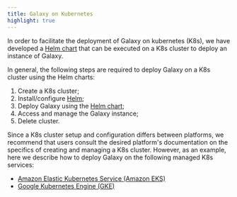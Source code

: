 ```yaml
---
title: Galaxy on Kubernetes
highlight: true
---
```


In order to facilitate the deployment of Galaxy on kubernetes (K8s), we have
developed a [Helm chart](https://github.com/galaxyproject/galaxy-helm)
that can be executed on a K8s cluster to deploy an instance of Galaxy.

In general, the following steps are required to deploy Galaxy on a K8s cluster
using the Helm charts:

1. Create a K8s cluster;
2. Install/configure [Helm](https://helm.sh);
3. Deploy Galaxy using the [Helm chart](https://github.com/galaxyproject/galaxy-helm);
4. Access and manage the Galaxy instance;
5. Delete cluster.

Since a K8s cluster setup and configuration differs between platforms,
we recommend that users consult the desired platform's documentation on the
specifics of creating and managing a K8s cluster. However, as an example, here
we describe how to deploy Galaxy on the following managed K8s services:

- [Amazon Elastic Kubernetes Service (Amazon EKS)](/cloud/k8s/eks/)
- [Google Kubernetes Engine (GKE)](/cloud/k8s/gke/)
